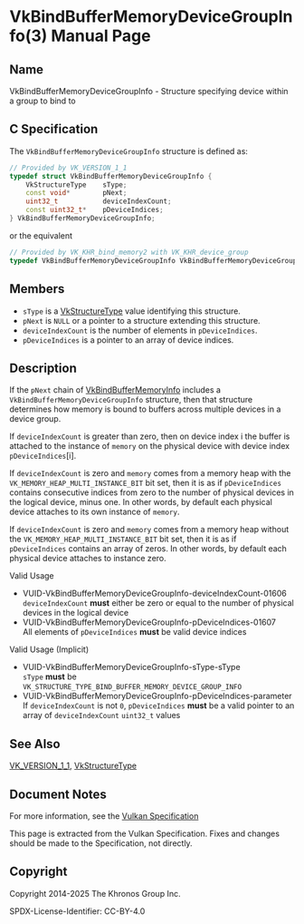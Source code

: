 # VkBindBufferMemoryDeviceGroupInfo(3) Manual Page

## Name

VkBindBufferMemoryDeviceGroupInfo - Structure specifying device within a group to bind to



## [](#_c_specification)C Specification

The `VkBindBufferMemoryDeviceGroupInfo` structure is defined as:

```c++
// Provided by VK_VERSION_1_1
typedef struct VkBindBufferMemoryDeviceGroupInfo {
    VkStructureType    sType;
    const void*        pNext;
    uint32_t           deviceIndexCount;
    const uint32_t*    pDeviceIndices;
} VkBindBufferMemoryDeviceGroupInfo;
```

or the equivalent

```c++
// Provided by VK_KHR_bind_memory2 with VK_KHR_device_group
typedef VkBindBufferMemoryDeviceGroupInfo VkBindBufferMemoryDeviceGroupInfoKHR;
```

## [](#_members)Members

- `sType` is a [VkStructureType](https://registry.khronos.org/vulkan/specs/latest/man/html/VkStructureType.html) value identifying this structure.
- `pNext` is `NULL` or a pointer to a structure extending this structure.
- `deviceIndexCount` is the number of elements in `pDeviceIndices`.
- `pDeviceIndices` is a pointer to an array of device indices.

## [](#_description)Description

If the `pNext` chain of [VkBindBufferMemoryInfo](https://registry.khronos.org/vulkan/specs/latest/man/html/VkBindBufferMemoryInfo.html) includes a `VkBindBufferMemoryDeviceGroupInfo` structure, then that structure determines how memory is bound to buffers across multiple devices in a device group.

If `deviceIndexCount` is greater than zero, then on device index i the buffer is attached to the instance of `memory` on the physical device with device index `pDeviceIndices`\[i].

If `deviceIndexCount` is zero and `memory` comes from a memory heap with the `VK_MEMORY_HEAP_MULTI_INSTANCE_BIT` bit set, then it is as if `pDeviceIndices` contains consecutive indices from zero to the number of physical devices in the logical device, minus one. In other words, by default each physical device attaches to its own instance of `memory`.

If `deviceIndexCount` is zero and `memory` comes from a memory heap without the `VK_MEMORY_HEAP_MULTI_INSTANCE_BIT` bit set, then it is as if `pDeviceIndices` contains an array of zeros. In other words, by default each physical device attaches to instance zero.

Valid Usage

- [](#VUID-VkBindBufferMemoryDeviceGroupInfo-deviceIndexCount-01606)VUID-VkBindBufferMemoryDeviceGroupInfo-deviceIndexCount-01606  
  `deviceIndexCount` **must** either be zero or equal to the number of physical devices in the logical device
- [](#VUID-VkBindBufferMemoryDeviceGroupInfo-pDeviceIndices-01607)VUID-VkBindBufferMemoryDeviceGroupInfo-pDeviceIndices-01607  
  All elements of `pDeviceIndices` **must** be valid device indices

Valid Usage (Implicit)

- [](#VUID-VkBindBufferMemoryDeviceGroupInfo-sType-sType)VUID-VkBindBufferMemoryDeviceGroupInfo-sType-sType  
  `sType` **must** be `VK_STRUCTURE_TYPE_BIND_BUFFER_MEMORY_DEVICE_GROUP_INFO`
- [](#VUID-VkBindBufferMemoryDeviceGroupInfo-pDeviceIndices-parameter)VUID-VkBindBufferMemoryDeviceGroupInfo-pDeviceIndices-parameter  
  If `deviceIndexCount` is not `0`, `pDeviceIndices` **must** be a valid pointer to an array of `deviceIndexCount` `uint32_t` values

## [](#_see_also)See Also

[VK\_VERSION\_1\_1](https://registry.khronos.org/vulkan/specs/latest/man/html/VK_VERSION_1_1.html), [VkStructureType](https://registry.khronos.org/vulkan/specs/latest/man/html/VkStructureType.html)

## [](#_document_notes)Document Notes

For more information, see the [Vulkan Specification](https://registry.khronos.org/vulkan/specs/latest/html/vkspec.html#VkBindBufferMemoryDeviceGroupInfo)

This page is extracted from the Vulkan Specification. Fixes and changes should be made to the Specification, not directly.

## [](#_copyright)Copyright

Copyright 2014-2025 The Khronos Group Inc.

SPDX-License-Identifier: CC-BY-4.0